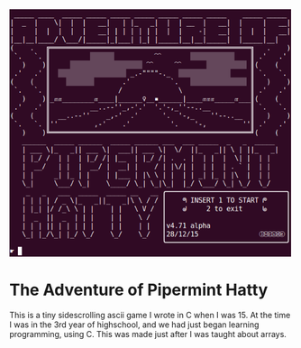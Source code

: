<img src="images/splash1.png" width="500">

# The Adventure of Pipermint Hatty
This is a tiny sidescrolling ascii game I wrote in C when I was 15.
At the time I was in the 3rd year of highschool, and we had just began learning programming, using C. This was made just after I was taught about arrays.